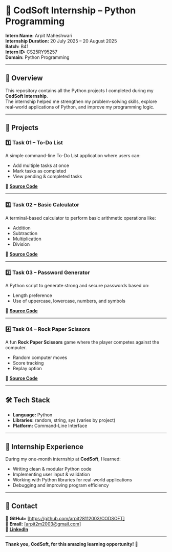 # 🚀 CodSoft Internship – Python Programming  

**Intern Name:** Arpit Maheshwari     
**Internship Duration:** 20 July 2025 – 20 August 2025   
**Batch:** B41   
**Intern ID:**   CS25RY95257    
**Domain:** Python Programming   

---

## 📌 Overview  

This repository contains all the Python projects I completed during my **CodSoft Internship**.  
The internship helped me strengthen my problem-solving skills, explore real-world applications of Python, and improve my programming logic.  

---

## 📂 Projects  

### 1️⃣ **Task 01 – To-Do List**  
A simple command-line To-Do List application where users can:  
- Add multiple tasks at once  
- Mark tasks as completed  
- View pending & completed tasks  

🔗 **[Source Code](https://github.com/arpit28112003/CODSOFT/tree/main/Task%2001%20-%20Python%20To-Do%20List)**  

---

### 2️⃣ **Task 02 – Basic Calculator**  
A terminal-based calculator to perform basic arithmetic operations like:  
- Addition  
- Subtraction  
- Multiplication  
- Division  

🔗 **[Source Code](https://github.com/arpit28112003/CODSOFT/tree/main/Task%2002%20-%20Python%20Calculator)**  

---

### 3️⃣ **Task 03 – Password Generator**  
A Python script to generate strong and secure passwords based on:  
- Length preference  
- Use of uppercase, lowercase, numbers, and symbols  

🔗 **[Source Code](https://github.com/arpit28112003/CODSOFT/tree/main/Task%2003%20-%20Python%20Password%20Generator)**  

---

### 4️⃣ **Task 04 – Rock Paper Scissors**  
A fun **Rock Paper Scissors** game where the player competes against the computer.  
- Random computer moves  
- Score tracking  
- Replay option  

🔗 **[Source Code](https://github.com/arpit28112003/CODSOFT/tree/main/Task%2004%20-%20%20Python%20Rock%20Paper%20Scissors)**  

---

## 🛠️ Tech Stack  

- **Language:** Python  
- **Libraries:** random, string, sys (varies by project)  
- **Platform:** Command-Line Interface  

---

## 📜 Internship Experience  

During my one-month internship at **CodSoft**, I learned:  
- Writing clean & modular Python code  
- Implementing user input & validation  
- Working with Python libraries for real-world applications  
- Debugging and improving program efficiency  

---

## 📧 Contact  

💼 **GitHub:** [https://github.com/arpit28112003/CODSOFT]     
📩 **Email:** [arpit2m2003@gmail.com]     
📱 **[LinkedIn](www.linkedin.com/in/arpit-maheshwari-664392370)**     

---

**Thank you, CodSoft, for this amazing learning opportunity!** 🙌   

